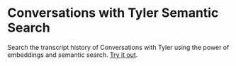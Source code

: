 # Conversations with Tyler Semantic Search

Search the transcript history of Conversations with Tyler using the power of embeddings and semantic search. [Try it out](https://koratkar.github.io/cwt-semantic-search).
